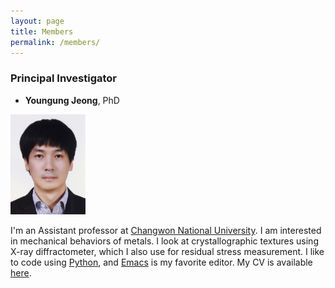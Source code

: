 ```yaml
---
layout: page
title: Members
permalink: /members/
---
```


### Principal Investigator

- **Youngung Jeong**, PhD

<img src="/images/yj_profile.jpg" width="120">

I'm an Assistant professor at [Changwon National University](www.changwon.ac.kr).
I am interested in mechanical behaviors of metals.
I look at crystallographic textures using X-ray diffractometer, which I also use for residual stress measurement.
I like to code using [Python](www.python.org), and [Emacs](https://www.gnu.org/software/emacs/) is my favorite editor.
My CV is available [here](/images/cv.pdf).
